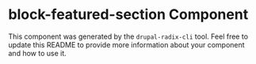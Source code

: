 # block-featured-section Component

This component was generated by the `drupal-radix-cli` tool. Feel free to update this README to provide more information about your component and how to use it.